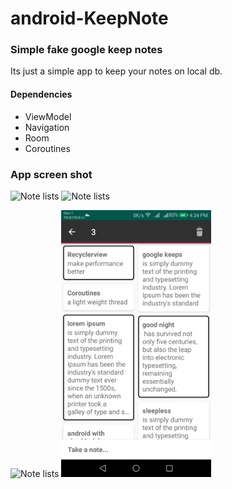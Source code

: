 # android-KeepNote
### Simple fake google keep notes

Its just a simple app to keep your notes
on local db.

#### Dependencies
- ViewModel
- Navigation
- Room
- Coroutines

### App screen shot
<img src="https://github.com/brown-kaew/android-KeepNote/blob/master/Screenshot/0.jpg?raw=true" alt="Note lists" width="240" />  <img src="https://github.com/brown-kaew/android-KeepNote/blob/master/Screenshot/1.jpg?raw=true" alt="Note lists" width="240" />

<img src="https://github.com/brown-kaew/android-KeepNote/blob/master/Screenshot/2.jpg?raw=true" alt="Note lists" width="240" />  <img src="https://github.com/brown-kaew/android-KeepNote/blob/master/Screenshot/DeleteNote.png?raw=true" alt="Note lists" width="240" />

